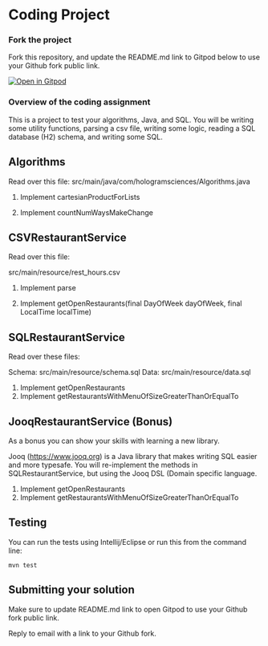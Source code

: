 # Coding Project


### Fork the project

Fork this repository, and update the README.md link to Gitpod below to use your Github fork public link.

[![Open in Gitpod](https://gitpod.io/button/open-in-gitpod.svg)](https://gitpod.io/#https://github.com/phapli/hologram-coding-project)

### Overview of the coding assignment

This is a project to test your algorithms, Java, and SQL.  You will be writing some utility functions, parsing a csv file, writing some logic, reading a SQL database (H2) schema, and writing some SQL.

## Algorithms

Read over this file: src/main/java/com/hologramsciences/Algorithms.java

1. Implement cartesianProductForLists

2. Implement countNumWaysMakeChange

## CSVRestaurantService

Read over this file:

src/main/resource/rest_hours.csv

1. Implement parse

2. Implement getOpenRestaurants(final DayOfWeek dayOfWeek, final LocalTime localTime)


## SQLRestaurantService

Read over these files:

Schema: src/main/resource/schema.sql
Data:   src/main/resource/data.sql

1. Implement getOpenRestaurants
2. Implement getRestaurantsWithMenuOfSizeGreaterThanOrEqualTo

## JooqRestaurantService (Bonus)

As a bonus you can show your skills with learning a new library.

Jooq (https://www.jooq.org) is a Java library that makes writing SQL easier and more typesafe.
You will re-implement the methods in SQLRestaurantService, but using the Jooq DSL (Domain specific language.

1. Implement getOpenRestaurants
2. Implement getRestaurantsWithMenuOfSizeGreaterThanOrEqualTo

## Testing

You can run the tests using Intellij/Eclipse or run this from the command line:

```
mvn test
```

## Submitting your solution

Make sure to update README.md link to open Gitpod to use your Github fork public link.

Reply to email with a link to your Github fork.
